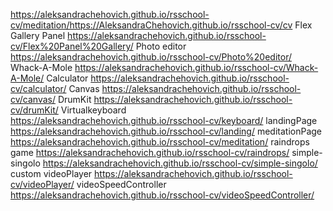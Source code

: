 https://aleksandrachehovich.github.io/rsschool-cv/meditation/https://AleksandraChehovich.github.io/rsschool-cv/cv
Flex Gallery Panel https://aleksandrachehovich.github.io/rsschool-cv/Flex%20Panel%20Gallery/
Photo editor https://aleksandrachehovich.github.io/rsschool-cv/Photo%20editor/
Whack-A-Mole https://aleksandrachehovich.github.io/rsschool-cv/Whack-A-Mole/
Calculator https://aleksandrachehovich.github.io/rsschool-cv/calculator/
Canvas https://aleksandrachehovich.github.io/rsschool-cv/canvas/
DrumKit https://aleksandrachehovich.github.io/rsschool-cv/drumKit/
Virtualkeyboard https://aleksandrachehovich.github.io/rsschool-cv/keyboard/
landingPage https://aleksandrachehovich.github.io/rsschool-cv/landing/
meditationPage https://aleksandrachehovich.github.io/rsschool-cv/meditation/
raindrops game https://aleksandrachehovich.github.io/rsschool-cv/raindrops/
simple-singolo https://aleksandrachehovich.github.io/rsschool-cv/simple-singolo/
custom videoPlayer https://aleksandrachehovich.github.io/rsschool-cv/videoPlayer/
videoSpeedController https://aleksandrachehovich.github.io/rsschool-cv/videoSpeedController/
